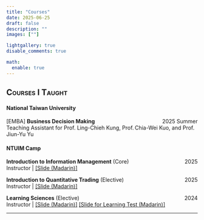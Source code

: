 ```yaml
---
title: "Courses"
date: 2025-06-25
draft: false
description: ""
images: [""]

lightgallery: true
disable_comments: true

math:
  enable: true
---
```


<h2 style="font-variant: small-caps;">Courses I Taught</h2>

#### National Taiwan University

<div style="display: flex; justify-content: space-between;">
  <div>[EMBA] <strong>Business Decision Making</strong></div>
  <div>2025 Summer</div>
</div>
Teaching Assistant for Prof. Ling-Chieh Kung, Prof. Chia-Wei Kuo, and Prof. Jiun-Yu Yu

#### NTUIM Camp

<div style="display: flex; justify-content: space-between;">
  <div><strong>Introduction to Information Management</strong> (Core)</div>
  <div>2025</div>
</div>
<div style="margin-top:0;">
  Instructor | <a href="/courses/intro_to_IM.pdf">[Slide (Madarin)]</a>
</div>

<div style="height: 1em;"></div>

<div style="display: flex; justify-content: space-between;">
  <div><strong>Introduction to Quantitative Trading</strong> (Elective)</div>
  <div>2025</div>
</div>
<div style="margin-top:0;">
  Instructor | <a href="/courses/intro_to_quant.pdf">[Slide (Madarin)]</a>
</div>

<div style="height: 1em;"></div>

<div style="display: flex; justify-content: space-between;">
  <div><strong>Learning Sciences</strong> (Elective)</div>
  <div>2024</div>
</div>
<div style="margin-top:0;">
  Instructor | <a href="/courses/LS_theory.pdf">[Slide (Madarin)]</a> <a href="/courses/LS_logic_design.pdf">[Slide for Learning Test (Madarin)]</a>
</div>

---

<!-- <h2 style="font-variant: small-caps;">Notes from Courses I Took</h2> -->